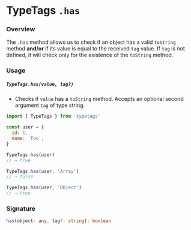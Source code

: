 # TypeTags `.has`

### Overview

The `.has` method allows us to check if an object has a valid `toString` method **and/or** if its value is equal to the received `tag` value. If `tag` is not defined, it will check only for the existence of the `toString` method.

### Usage

##### `TypeTags.has(value, tag?)`

- Checks if `value` has a `toString` method. Accepts an optional second argument `tag` of type string.

```js
import { TypeTags } from 'typetags'

const user = {
  id: 1,
  name: 'Foo',
}

TypeTags.has(user)
// → true

TypeTags.has(user, 'Array')
// → false

TypeTags.has(user, 'Object')
// → true
```

### Signature

```ts
has(object: any, tag?: string): boolean
```
